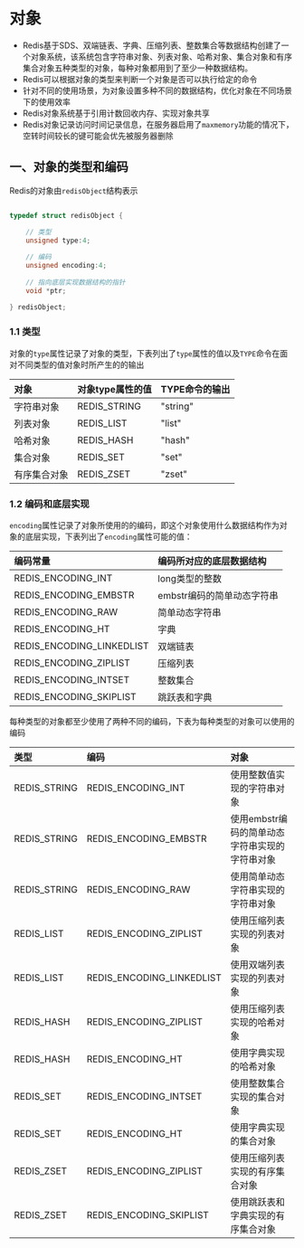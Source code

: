 # 对象

- Redis基于SDS、双端链表、字典、压缩列表、整数集合等数据结构创建了一个对象系统，该系统包含字符串对象、列表对象、哈希对象、集合对象和有序集合对象五种类型的对象，每种对象都用到了至少一种数据结构。
- Redis可以根据对象的类型来判断一个对象是否可以执行给定的命令
- 针对不同的使用场景，为对象设置多种不同的数据结构，优化对象在不同场景下的使用效率
- Redis对象系统基于引用计数回收内存、实现对象共享
- Redis对象记录访问时间记录信息，在服务器启用了`maxmemory`功能的情况下，空转时间较长的键可能会优先被服务器删除

## 一、对象的类型和编码

Redis的对象由`redisObject`结构表示

```C

typedef struct redisObject {

    // 类型
    unsigned type:4;
    
    // 编码
    unsigned encoding:4;
    
    // 指向底层实现数据结构的指针
    void *ptr;

} redisObject;

```

### 1.1 类型

对象的`type`属性记录了对象的类型，下表列出了`type`属性的值以及`TYPE`命令在面对不同类型的值对象时所产生的的输出

| 对象 | 对象type属性的值 | TYPE命令的输出 |
| :--- | :--- | :--- |
| 字符串对象 | REDIS_STRING | "string" |
| 列表对象 | REDIS_LIST | "list" |
| 哈希对象 | REDIS_HASH | "hash" |
| 集合对象 | REDIS_SET | "set" |
| 有序集合对象 | REDIS_ZSET | "zset" |

### 1.2 编码和底层实现

`encoding`属性记录了对象所使用的的编码，即这个对象使用什么数据结构作为对象的底层实现，下表列出了`encoding`属性可能的值：

| 编码常量 | 编码所对应的底层数据结构 |
| :--- | :--- |
| REDIS_ENCODING_INT | long类型的整数 |
| REDIS_ENCODING_EMBSTR | embstr编码的简单动态字符串 |
| REDIS_ENCODING_RAW | 简单动态字符串 |
| REDIS_ENCODING_HT | 字典 |
| REDIS_ENCODING_LINKEDLIST | 双端链表 |
| REDIS_ENCODING_ZIPLIST | 压缩列表 |
| REDIS_ENCODING_INTSET | 整数集合 |
| REDIS_ENCODING_SKIPLIST | 跳跃表和字典 |

每种类型的对象都至少使用了两种不同的编码，下表为每种类型的对象可以使用的编码

| 类型 | 编码 | 对象 |
| :--- | :--- | :--- |
| REDIS_STRING | REDIS_ENCODING_INT | 使用整数值实现的字符串对象 |
| REDIS_STRING | REDIS_ENCODING_EMBSTR | 使用embstr编码的简单动态字符串实现的字符串对象 |
| REDIS_STRING | REDIS_ENCODING_RAW | 使用简单动态字符串实现的字符串对象 |
| REDIS_LIST | REDIS_ENCODING_ZIPLIST | 使用压缩列表实现的列表对象 |
| REDIS_LIST | REDIS_ENCODING_LINKEDLIST | 使用双端列表实现的列表对象 |
| REDIS_HASH | REDIS_ENCODING_ZIPLIST | 使用压缩列表实现的哈希对象 |
| REDIS_HASH | REDIS_ENCODING_HT | 使用字典实现的哈希对象 |
| REDIS_SET | REDIS_ENCODING_INTSET | 使用整数集合实现的集合对象 |
| REDIS_SET | REDIS_ENCODING_HT | 使用字典实现的集合对象 |
| REDIS_ZSET | REDIS_ENCODING_ZIPLIST | 使用压缩列表实现的有序集合对象 |
| REDIS_ZSET | REDIS_ENCODING_SKIPLIST | 使用跳跃表和字典实现的有序集合对象 |





